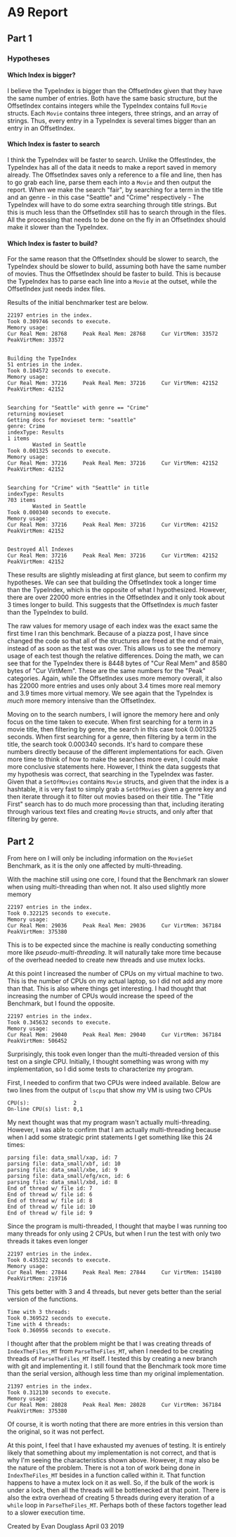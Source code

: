 # A9 Report

## Part 1

### Hypotheses

#### Which Index is bigger?

I believe the TypeIndex is bigger than the OffsetIndex given that they have the same number of entries.
Both have the same basic structure, but the OffsetIndex contains integers while the TypeIndex contains full `Movie` structs.
Each `Movie` contains three integers, three strings, and an array of strings.
Thus, every entry in a TypeIndex is several times bigger than an entry in an OffsetIndex.

#### Which Index is faster to search

I think the TypeIndex will be faster to search. Unlike the OffestIndex, the TypeIndex has all of the data it needs to make a report saved in memory already.
The OffsetIndex saves only a reference to a file and line, then has to go grab each line, parse them each into a `Movie` and then output the report.
When we make the search "fair", by searching for a term in the title and an genre - in this case "Seattle" and "Crime" respectively - The TypeIndex will have to do some extra searching through title strings.
But this is much less than the OffsetIndex still has to search through in the files.
All the processing that needs to be done on the fly in an OffsetIndex should make it slower than the TypeIndex.

#### Which Index is faster to build?

For the same reason that the OffsetIndex should be slower to search, the TypeIndex should be slower to build, assuming both have the same number of movies.
Thus the OffsetIndex should be faster to build.
This is because the TypeIndex has to parse each line into a `Movie` at the outset, while the OffsetIndex just needs index files.

Results of the initial benchmarker test are below.
```
22197 entries in the index.
Took 0.309746 seconds to execute.
Memory usage:
Cur Real Mem: 28768     Peak Real Mem: 28768     Cur VirtMem: 33572     PeakVirtMem: 33572


Building the TypeIndex
51 entries in the index.
Took 0.104572 seconds to execute.
Memory usage:
Cur Real Mem: 37216     Peak Real Mem: 37216     Cur VirtMem: 42152     PeakVirtMem: 42152


Searching for "Seattle" with genre == "Crime"
returning movieset
Getting docs for movieset term: "seattle"
genre: Crime
indexType: Results
1 items
        Wasted in Seattle
Took 0.001325 seconds to execute.
Memory usage:
Cur Real Mem: 37216     Peak Real Mem: 37216     Cur VirtMem: 42152     PeakVirtMem: 42152


Searching for "Crime" with "Seattle" in title
indexType: Results
703 items
        Wasted in Seattle
Took 0.000340 seconds to execute.
Memory usage:
Cur Real Mem: 37216     Peak Real Mem: 37216     Cur VirtMem: 42152     PeakVirtMem: 42152


Destroyed All Indexes
Cur Real Mem: 37216     Peak Real Mem: 37216     Cur VirtMem: 42152     PeakVirtMem: 42152
```
These results are slightly misleading at first glance, but seem to confirm my hypotheses.
We can see that building the OffsetIndex took a longer time than the TypeIndex, which is the opposite of what I hypothesized.
However, there are over 22000 more entries in the OffsetIndex and it only took about 3 times longer to build.
This suggests that the OffsetIndex is *much* faster than the TypeIndex to build.

The raw values for memory usage of each index was the exact same the first time I ran this benchmark.
Because of a piazza post, I have since changed the code so that all of the structures are freed at the end of main, instead of as soon as the test was over.
This allows us to see the memory usage of each test though the relative differences.
Doing the math, we can see that for the TypeIndex there is 8448 bytes of "Cur Real Mem" and 8580 bytes of "Cur VirtMem".
These are the same numbers for the "Peak" categories.
Again, while the OffsetIndex uses more memory overall, it also has 22000 more entries and uses only about 3.4 times more real memory and 3.9 times more virtual memory.
We see again that the TypeIndex is *much* more memory intensive than the OffsetIndex.

Moving on to the search numbers, I will ignore the memory here and only focus on the time taken to execute.
When first searching for a term in a movie title, then filtering by genre, the search in this case took 0.001325 seconds.
When first searching for a genre, then filtering by a term in the title, the search took 0.000340 seconds.
It's hard to compare these numbers directly because of the different implementations for each.
Given more time to think of how to make the searches more even, I could make more conclusive statements here.
However, I think the data suggests that my hypothesis was correct, that searching in the TypeIndex was faster.
Given that a `SetOfMovies` contains `Movie` structs, and given that the index is a hashtable, it is very fast to simply grab a `SetOfMovies` given a genre key and then iterate through it to filter out movies based on their title.
The "Title First" search has to do much more processing than that, including iterating through various text files and creating `Movie` structs, and only after that filtering by genre.

## Part 2

From here on I will only be including information on the `MovieSet` Benchmark, as it is the only one affected by multi-threading.

With the machine still using one core, I found that the Benchmark ran slower when using multi-threading than when not.
It also used slightly more memory
```
22197 entries in the index.
Took 0.322125 seconds to execute.
Memory usage:
Cur Real Mem: 29036     Peak Real Mem: 29036     Cur VirtMem: 367184    PeakVirtMem: 375380
```
This is to be expected since the machine is really conducting something more like *pseudo-multi-threading*.
It will naturally take more time because of the overhead needed to create new threads and use mutex locks.

At this point I increased the number of CPUs on my virtual machine to two.
This is the number of CPUs on my actual laptop, so I did not add any more than that.
This is also where things get interesting.
I had thought that increasing the number of CPUs would increase the speed of the Benchmark, but I found the opposite.
```
22197 entries in the index.
Took 0.345632 seconds to execute.
Memory usage:
Cur Real Mem: 29040     Peak Real Mem: 29040     Cur VirtMem: 367184    PeakVirtMem: 506452
```
Surprisingly, this took even longer than the multi-threaded version of this test on a single CPU.
Initially, I thought something was wrong with my implementation, so I did some tests to characterize my program.

First, I needed to confirm that two CPUs were indeed available.
Below are two lines from the output of `lscpu` that show my VM is using two CPUs
```
CPU(s):              2
On-line CPU(s) list: 0,1
``` 

My next thought was that my program wasn't actually multi-threading.
However, I was able to confirm that I am actually multi-threading because when I add some strategic print statements I get something like this 24 times:
```
parsing file: data_small/xap, id: 7
parsing file: data_small/xbf, id: 10
parsing file: data_small/xbe, id: 9
parsing file: data_small/efg/xcn, id: 6
parsing file: data_small/xbd, id: 8
End of thread w/ file id: 7
End of thread w/ file id: 6
End of thread w/ file id: 8
End of thread w/ file id: 10
End of thread w/ file id: 9
``` 

Since the program is multi-threaded, I thought that maybe I was running too many threads for only using 2 CPUs, but when I run the test with only two threads it takes even longer
```
22197 entries in the index.
Took 0.435322 seconds to execute.
Memory usage:
Cur Real Mem: 27844     Peak Real Mem: 27844     Cur VirtMem: 154180    PeakVirtMem: 219716
```

This gets better with 3 and 4 threads, but never gets better than the serial version of the functions.
```
Time with 3 threads:
Took 0.369522 seconds to execute.
Time with 4 threads:
Took 0.360956 seconds to execute.
```

I thought after that the problem might be that I was creating threads of `IndexTheFiles_MT` from `ParseTheFiles_MT`, when I needed to be creating threads of `ParseTheFiles_MT` itself.
I tested this by creating a new branch with git and implementing it.
I still found that the Benchmark took more time than the serial version, although less time than my original implementation.
```
21397 entries in the index.
Took 0.312130 seconds to execute.
Memory usage:
Cur Real Mem: 28028     Peak Real Mem: 28028     Cur VirtMem: 367184    PeakVirtMem: 375380
```
Of course, it is worth noting that there are more entries in this version than the original, so it was not perfect.

At this point, I feel that I have exhausted my avenues of testing.
It is entirely likely that something about my implementation is not correct, and that is why I'm seeing the characteristics shown above.
However, it may also be the nature of the problem.
There is not a ton of work being done in `IndexTheFiles_MT` besides in a function called within it.
That function happens to have a mutex lock on it as well.
So, if the bulk of the work is under a lock, then all the threads will be bottlenecked at that point.
There is also the extra overhead of creating 5 threads during every iteration of a `while` loop in `ParseTheFiles_MT`.
Perhaps both of these factors together lead to a slower execution time.


Created by Evan Douglass
April 03 2019
